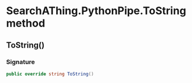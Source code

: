 # SearchAThing.PythonPipe.ToString method
## ToString()
### Signature
```csharp
public override string ToString()
```

